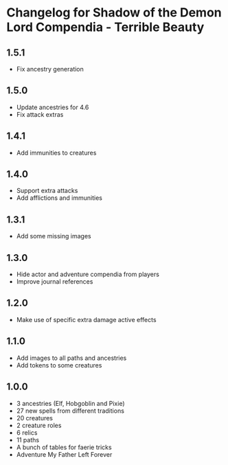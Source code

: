 # Changelog for Shadow of the Demon Lord Compendia - Terrible Beauty

## 1.5.1

- Fix ancestry generation

## 1.5.0

- Update ancestries for 4.6
- Fix attack extras

## 1.4.1

- Add immunities to creatures

## 1.4.0

- Support extra attacks
- Add afflictions and immunities

## 1.3.1

- Add some missing images

## 1.3.0

- Hide actor and adventure compendia from players
- Improve journal references

## 1.2.0

- Make use of specific extra damage active effects

## 1.1.0

- Add images to all paths and ancestries
- Add tokens to some creatures

## 1.0.0

- 3 ancestries (Elf, Hobgoblin and Pixie)
- 27 new spells from different traditions
- 20 creatures
- 2 creature roles
- 6 relics
- 11 paths
- A bunch of tables for faerie tricks
- Adventure My Father Left Forever